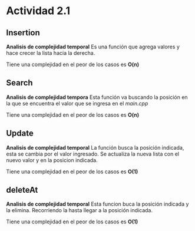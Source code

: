 # Actividad 2.1 
##  Insertion
**Analisis de complejidad temporal**
Es una función que agrega valores y hace crecer la lista hacia la derecha. 

  Tiene una complejidad en el peor de los casos es **O(n)**
## Search 
**Analisis de complejidad tempora**
Esta función va buscando la posición en la que se encuentra el valor que se ingresa en el _main.cpp_

Tiene una complejidad en el peor de los casos es **O(n)**
## Update
**Analisis de complejidad temporal**
La función busca la posición indicada, esta se cambia por  el valor ingresado. Se actualiza la nueva lista con el nuevo valor y en la posicion indicada.

Tiene una complejidad en el peor de los casos es **O(1)**

## deleteAt
**Analisis de complejidad temporal**
Esta funcion buca la posición indicada y la elimina. Recorriendo la hasta llegar a la posición indicada.

Tiene una complejidad en el peor de los casos es **O(1)**

